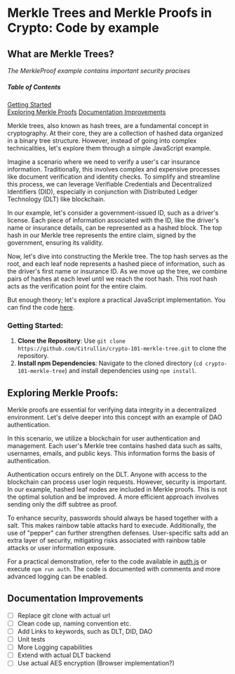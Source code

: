 # Merkle Trees and Merkle Proofs in Crypto: Code by example

## What are Merkle Trees?

_The MerkleProof example contains important security pracises_

##### Table of Contents

[Getting Started](#getting-started)  
[Exploring Merkle Proofs](#exploring-merkle-proofs)
[Documentation Improvements](#documentation-improvements)

Merkle trees, also known as hash trees, are a fundamental concept in cryptography.
At their core, they are a collection of hashed data organized in a binary tree structure.
However, instead of going into complex technicalities, let's explore them through a simple JavaScript example.

Imagine a scenario where we need to verify a user's car insurance information.
Traditionally, this involves complex and expensive processes like document verification and identity checks.
To simplify and streamline this process, we can leverage Verifiable Credentials and Decentralized Identifiers (DID),
especially in conjunction with Distributed Ledger Technology (DLT) like blockchain.

In our example, let's consider a government-issued ID, such as a driver's license.
Each piece of information associated with the ID, like the driver's name or insurance details, can be represented as a hashed block.
The top hash in our Merkle tree represents the entire claim, signed by the government, ensuring its validity.

Now, let's dive into constructing the Merkle tree. The top hash serves as the root, and each leaf node represents a hashed piece of information,
such as the driver's first name or insurance ID.
As we move up the tree, we combine pairs of hashes at each level until we reach the root hash.
This root hash acts as the verification point for the entire claim.

But enough theory; let's explore a practical JavaScript implementation. You can find the code [here](insurance.js).

### Getting Started:

1. **Clone the Repository**: Use `git clone https://github.com/Citrullin/crypto-101-merkle-tree.git` to clone the repository.
2. **Install npm Dependencies**: Navigate to the cloned directory (`cd crypto-101-merkle-tree`) and install dependencies using `npm install`.

## Exploring Merkle Proofs:

Merkle proofs are essential for verifying data integrity in a decentralized environment.
Let's delve deeper into this concept with an example of DAO authentication.

In this scenario, we utilize a blockchain for user authentication and management.
Each user's Merkle tree contains hashed data such as salts, usernames, emails, and public keys. This information forms the basis of authentication.

Authentication occurs entirely on the DLT. Anyone with access to the blockchain can process user login requests. However, security is important.
In our example, hashed leaf nodes are included in Merkle proofs. This is not the optimal solution and be improved.
A more efficient approach involves sending only the diff subtree as proof.

To enhance security, passwords should always be hased together with a salt. This makes rainbow table attacks hard to execude.
Additionally, the use of "pepper" can further strengthen defenses.
User-specific salts add an extra layer of security, mitigating risks associated with rainbow table attacks or user information exposure.

For a practical demonstration, refer to the code available in [auth.js](auth.js) or execute `npm run auth`.
The code is documented with comments and more advanced logging can be enabled.

## Documentation Improvements

- [ ] Replace git clone with actual url
- [ ] Clean code up, naming convention etc.
- [ ] Add Links to keywords, such as DLT, DID, DAO
- [ ] Unit tests
- [ ] More Logging capabilities
- [ ] Extend with actual DLT backend
- [ ] Use actual AES encryption (Browser implementation?)
